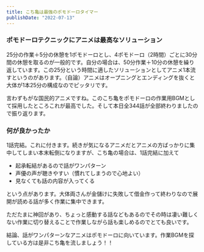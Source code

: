 ```yaml
---
title: こち亀は最強のポモドーロタイマー
publishDate: "2022-07-13"
---
```


### ポモドーロテクニックにアニメは最高なソリューション
25分の作業＋5分の休憩を1ポモドーロとし、4ポモドーロ（2時間）ごとに30分間の休憩を取るのが一般的です。自分の場合は、50分作業＋10分の休憩を繰り返しています。この25分という時間に適したソリューションとしてアニメ1本流すというのがあります。（自論）アニメはオープニングとエンディングを抜くと大体が1本25分の構成なのでピッタリです。

言わずもがな国民的アニメですね。このこち亀をポモドーロの作業用BGMとして採用したところこれが最高でした。そして本日全344話が全部終わりましたので振り返ります。

### 何が良かったか
1話完結。これに付きます。続きが気になるアニメだとアニメの方ばっかりに集中してしまい本末転倒になりますが、こち亀の場合は、1話完結に加えて
- 起承転結があるので話がワンパターン
- 声優の声が聴きやすい（慣れてしまうので心地よい）
- 見なくても話の内容が入ってくる

という点があります。大体両さんが金儲けに失敗して借金作って終わりなので展開が読める話が多く作業に集中できます。

ただたまに神回があり、ちょっと感動する話などもあるのでその時は凄い難しくない作業に切り替えることで作業しながら話も楽しめるのでとても良いです。

結論、話がワンパターンなアニメはポモドーロに向いています。作業BGMを探している方は是非こち亀を流しましょう！！


<div class="iframely-embed"><div class="iframely-responsive" style="height: 140px; padding-bottom: 0;"><a href="https://animestore.docomo.ne.jp/animestore/ci_pc?workId=20622" data-iframely-url="//iframely.net/ZLPK6uo?card=small"></a></div></div>

